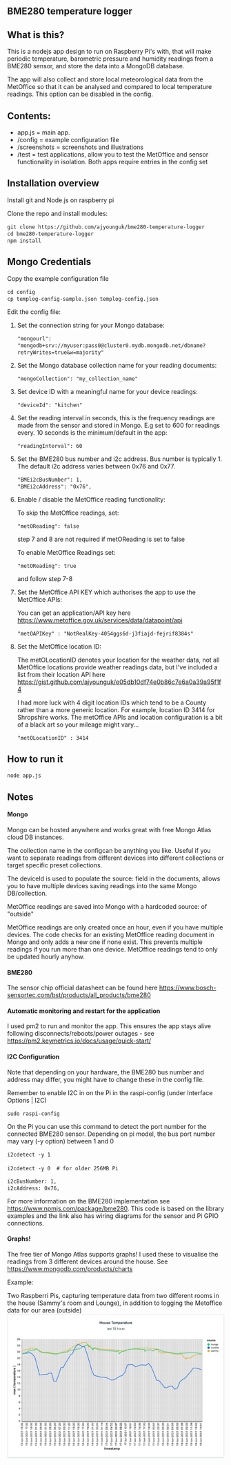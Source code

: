 ## BME280 temperature logger

## What is this?
This is a nodejs app design to run on Raspberry Pi's with, that will make periodic temperature, barometric pressure and humidity readings from a BME280 sensor, and store the data into a MongoDB database. 

The app will also collect and store local meteorological data from the MetOffice so that it can be analysed and compared to local temperature readings. This option can be disabled in the config.

## Contents:
- app.js = main app. 
- /config = example configuration file 
- /screenshots = screenshots and illustrations
- /test = test applications, allow you to test the MetOffice and sensor functionality in isolation. Both apps require entries in the config set



## Installation overview
Install git and Node.js on raspberry pi


Clone the repo and install modules:

```
git clone https://github.com/ajyounguk/bme280-temperature-logger
cd bme280-temperature-logger
npm install
```

## Mongo Credentials
Copy the example configuration file 
```
cd config
cp templog-config-sample.json templog-config.json
```

Edit the config file:

1. Set the connection string for your Mongo database:
    ```
    "mongourl": "mongodb+srv://myuser:pass0@cluster0.mydb.mongodb.net/dbname?retryWrites=true&w=majority"
    ```



2. Set the Mongo database collection name for your reading documents:
    ```
    "mongoCollection": "my_collection_name"
    ```



3.  Set device ID with a meaningful name for your device readings:
    ```
    "deviceId": "kitchen"
    ```



4. Set the reading interval in seconds, this is the frequency readings are made from the sensor and stored in Mongo. E.g set to 600 for readings every. 10 seconds is the minimum/default in the app:
    ```
    "readingInterval": 60
    ```



5. Set the BME280 bus number and i2c address. Bus number is typically 1.  The default i2c address varies between 0x76 and 0x77. 
    ```
    "BMEi2cBusNumber": 1,
    "BMEi2cAddress": "0x76",
    ```
    


6. Enable / disable the MetOffice reading functionality:

    To skip the MetOffice readings, set: 
    ```
    "metOReading": false 
    ```   
    step 7 and 8 are not required if metOReading is set to false
   
    To enable MetOffice Readings set:
    ```
    "metOReading": true  
    ```
    and follow step 7-8


7. Set the MetOffice API KEY which authorises the app to use the MetOffice APIs:

    You can get an application/API key here https://www.metoffice.gov.uk/services/data/datapoint/api

    ```
    "metOAPIKey" : "NotRealKey-4054ggs6d-j3fiajd-fejrif8384s"
    ```



8. Set the MetOffice location ID:

    The metOLocationID denotes your location for the weather data, not all MetOffice locations provide weather readings data, but I've included a list from their location API here https://gist.github.com/ajyounguk/e05db10df74e0b86c7e6a0a39a95f1f4

    I had more luck with 4 digit location IDs which tend to be a County rather than a more generic location. For example, location ID 3414 for Shropshire works. The metOffice APIs and location configuration is a bit of a black art so your mileage might vary...

    ```
    "metOLocationID" : 3414
    ```

    


## How to run it
```
node app.js
```

## Notes

#### Mongo
Mongo can be hosted anywhere and works great with free Mongo Atlas cloud DB instances.

The collection name in the configcan be anything you like. Useful if you want to separate readings from different devices into different collections or target specific preset collections.

The deviceId is used to populate the source: field in the documents, allows you to have multiple devices saving readings into the same Mongo DB/collection.

MetOffice readings are saved into Mongo with a hardcoded source: of "outside"

MetOffice readings are only created once an hour, even if you have multiple devices. The code checks for an existing MetOffice reading document in Mongo and only adds a new one if none exist. This prevents multiple readings if you run more than one device. MetOffice readings tend to only be updated hourly anyhow.


#### BME280 
The sensor chip official datasheet can be found here https://www.bosch-sensortec.com/bst/products/all_products/bme280


#### Automatic monitoring and restart for the application
I used pm2 to run and monitor the app. This ensures the app stays alive following disconnects/reboots/power outages - see https://pm2.keymetrics.io/docs/usage/quick-start/


#### I2C Configuration
Note that depending on your hardware, the BME280 bus number and address may differ, you might have to change these in the config file.

Remember to enable I2C in on the Pi in the raspi-config (under Interface Options | I2C)
```
sudo raspi-config
```

On the Pi you can use this command to detect the port number for the connected BME280 sensor. Depending on pi model, the bus port number may vary (-y option) between 1 and 0
```
i2cdetect -y 1 

i2cdetect -y 0  # for older 256MB Pi
```
```
i2cBusNumber: 1,
i2cAddress: 0x76,
```

For more information on the BME280 implementation see https://www.npmjs.com/package/bme280. This code is based on the library examples and the link also has wiring diagrams for the sensor and Pi GPIO connections.

#### Graphs!
The free tier of Mongo Atlas supports graphs! I used these to visualise the readings from 3 different devices around the house. See https://www.mongodb.com/products/charts

Example:

Two Raspberri Pis, capturing temperature data from two different rooms in the house (Sammy's room and Lounge), in addition to logging the Metoffice data for our area (outside)
![mongoChart](/screenshots/mongoChart.png?raw=true)



